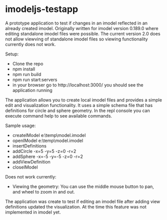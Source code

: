 # imodeljs-testapp

A prototype application to test if changes in an imodel reflected in an already created imodel.
Originally written for imodel version 0.189.0 where editing standalone imodel files were possible.
The current version 2.0 does not allow viewving of standalone imodel files so viewing functionality currently does not work.

Setup:
* Clone the repo
* npm install
* npm run build
* npm run start:servers
* in your browser go to http://localhost:3000/ you should see the application running

The application allows you to create local imodel files and provides a simple edit and visualization functionality. It uses a simple schema file that has definitions for circle and sphere geometry. In the repl console you can execute command help to see available commands. 

Sample usage:
* createIModel e:\temp\model.imodel
* openIModel e:\temp\model.imodel
* insertDefinitions
* addCircle -x=5 -y=5 -z=0 -r=2
* addSphere -x=-5 -y=-5 -z=0 -r=2
* addViewDefinition
* closeIModel

Does not work currently:
* Viewing the geometry: You can use the middle mouse button to pan, and wheel to zoom in and out.

The application was create to test if editing an imodel file after adding view definitions updated the visualization. At the time this feature was not implemented in imodel yet.
